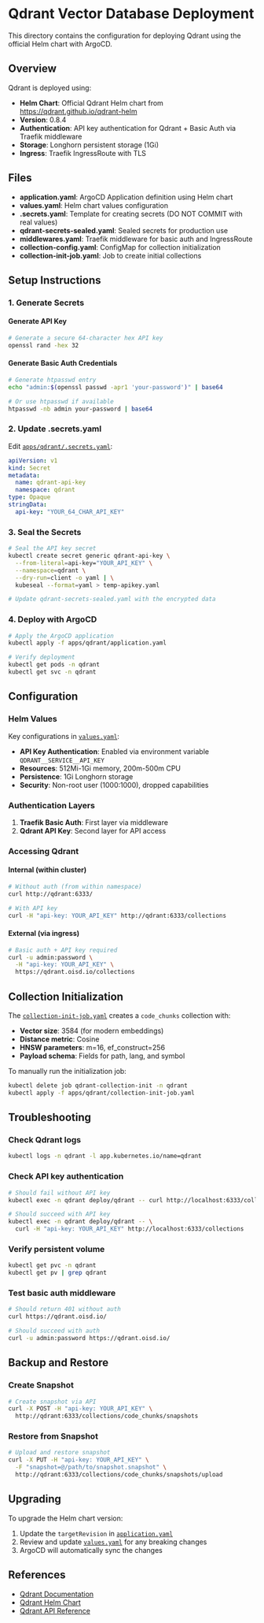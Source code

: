 # Qdrant Vector Database Deployment

This directory contains the configuration for deploying Qdrant using the official Helm chart with ArgoCD.

## Overview

Qdrant is deployed using:
- **Helm Chart**: Official Qdrant Helm chart from https://qdrant.github.io/qdrant-helm
- **Version**: 0.8.4
- **Authentication**: API key authentication for Qdrant + Basic Auth via Traefik middleware
- **Storage**: Longhorn persistent storage (1Gi)
- **Ingress**: Traefik IngressRoute with TLS

## Files

- **application.yaml**: ArgoCD Application definition using Helm chart
- **values.yaml**: Helm chart values configuration
- **.secrets.yaml**: Template for creating secrets (DO NOT COMMIT with real values)
- **qdrant-secrets-sealed.yaml**: Sealed secrets for production use
- **middlewares.yaml**: Traefik middleware for basic auth and IngressRoute
- **collection-config.yaml**: ConfigMap for collection initialization
- **collection-init-job.yaml**: Job to create initial collections

## Setup Instructions

### 1. Generate Secrets

#### Generate API Key
```bash
# Generate a secure 64-character hex API key
openssl rand -hex 32
```

#### Generate Basic Auth Credentials
```bash
# Generate htpasswd entry
echo "admin:$(openssl passwd -apr1 'your-password')" | base64

# Or use htpasswd if available
htpasswd -nb admin your-password | base64
```

### 2. Update .secrets.yaml

Edit [`apps/qdrant/.secrets.yaml`](apps/qdrant/.secrets.yaml):

```yaml
apiVersion: v1
kind: Secret
metadata:
  name: qdrant-api-key
  namespace: qdrant
type: Opaque
stringData:
  api-key: "YOUR_64_CHAR_API_KEY"
```

### 3. Seal the Secrets

```bash
# Seal the API key secret
kubectl create secret generic qdrant-api-key \
  --from-literal=api-key="YOUR_API_KEY" \
  --namespace=qdrant \
  --dry-run=client -o yaml | \
  kubeseal --format=yaml > temp-apikey.yaml

# Update qdrant-secrets-sealed.yaml with the encrypted data
```

### 4. Deploy with ArgoCD

```bash
# Apply the ArgoCD application
kubectl apply -f apps/qdrant/application.yaml

# Verify deployment
kubectl get pods -n qdrant
kubectl get svc -n qdrant
```

## Configuration

### Helm Values

Key configurations in [`values.yaml`](apps/qdrant/values.yaml):

- **API Key Authentication**: Enabled via environment variable `QDRANT__SERVICE__API_KEY`
- **Resources**: 512Mi-1Gi memory, 200m-500m CPU
- **Persistence**: 1Gi Longhorn storage
- **Security**: Non-root user (1000:1000), dropped capabilities

### Authentication Layers

1. **Traefik Basic Auth**: First layer via middleware
2. **Qdrant API Key**: Second layer for API access

### Accessing Qdrant

#### Internal (within cluster)
```bash
# Without auth (from within namespace)
curl http://qdrant:6333/

# With API key
curl -H "api-key: YOUR_API_KEY" http://qdrant:6333/collections
```

#### External (via ingress)
```bash
# Basic auth + API key required
curl -u admin:password \
  -H "api-key: YOUR_API_KEY" \
  https://qdrant.oisd.io/collections
```

## Collection Initialization

The [`collection-init-job.yaml`](apps/qdrant/collection-init-job.yaml) creates a `code_chunks` collection with:

- **Vector size**: 3584 (for modern embeddings)
- **Distance metric**: Cosine
- **HNSW parameters**: m=16, ef_construct=256
- **Payload schema**: Fields for path, lang, and symbol

To manually run the initialization job:
```bash
kubectl delete job qdrant-collection-init -n qdrant
kubectl apply -f apps/qdrant/collection-init-job.yaml
```

## Troubleshooting

### Check Qdrant logs
```bash
kubectl logs -n qdrant -l app.kubernetes.io/name=qdrant
```

### Check API key authentication
```bash
# Should fail without API key
kubectl exec -n qdrant deploy/qdrant -- curl http://localhost:6333/collections

# Should succeed with API key
kubectl exec -n qdrant deploy/qdrant -- \
  curl -H "api-key: YOUR_API_KEY" http://localhost:6333/collections
```

### Verify persistent volume
```bash
kubectl get pvc -n qdrant
kubectl get pv | grep qdrant
```

### Test basic auth middleware
```bash
# Should return 401 without auth
curl https://qdrant.oisd.io/

# Should succeed with auth
curl -u admin:password https://qdrant.oisd.io/
```

## Backup and Restore

### Create Snapshot
```bash
# Create snapshot via API
curl -X POST -H "api-key: YOUR_API_KEY" \
  http://qdrant:6333/collections/code_chunks/snapshots
```

### Restore from Snapshot
```bash
# Upload and restore snapshot
curl -X PUT -H "api-key: YOUR_API_KEY" \
  -F "snapshot=@/path/to/snapshot.snapshot" \
  http://qdrant:6333/collections/code_chunks/snapshots/upload
```

## Upgrading

To upgrade the Helm chart version:

1. Update the `targetRevision` in [`application.yaml`](apps/qdrant/application.yaml)
2. Review and update [`values.yaml`](apps/qdrant/values.yaml) for any breaking changes
3. ArgoCD will automatically sync the changes

## References

- [Qdrant Documentation](https://qdrant.tech/documentation/)
- [Qdrant Helm Chart](https://github.com/qdrant/qdrant-helm)
- [Qdrant API Reference](https://qdrant.github.io/qdrant/redoc/index.html)